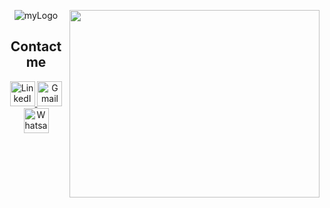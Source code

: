 
<p align="center">
    <img href="https://github.com/pedromaranini" src="https://i.ibb.co/pn7Q2P5/myLogo.jpg" alt="myLogo" border="0">
    <img href="https://github.com/pedromaranini" align="right" width="400" height="300" src="https://media.giphy.com/media/iIqmM5tTjmpOB9mpbn/source.gif" />
</p>

<h2 align="center">Contact me</h2>

<p align="center">
    <a href="https://www.linkedin.com/in/pedromaranini30/">
        <img alt="LinkedIn" width="40px" src="https://image.flaticon.com/icons/png/128/61/61109.png?ga=GA1.2.1429006135.1605056873"/>
    </a>
    <a href="mailto:pedrolucasmaranini30@gmail.com">
        <img alt="Gmail" width="40px" src="https://image.flaticon.com/icons/png/128/60/60543.png?ga=GA1.2.1429006135.1605056873"/>
    </a>
    <a href="https://api.whatsapp.com/send?phone=5513997553821&text=Faaaaala%20Pedro%2C%20venho%20atrav%C3%A9s%20do%20Github%20entrar%20em%20contato%20contigo!">
        <img alt="Whatsapp" width="40px" src="https://image.flaticon.com/icons/png/128/38/38334.png?ga=GA1.2.1429006135.1605056873"/>
    </a>
</p>



